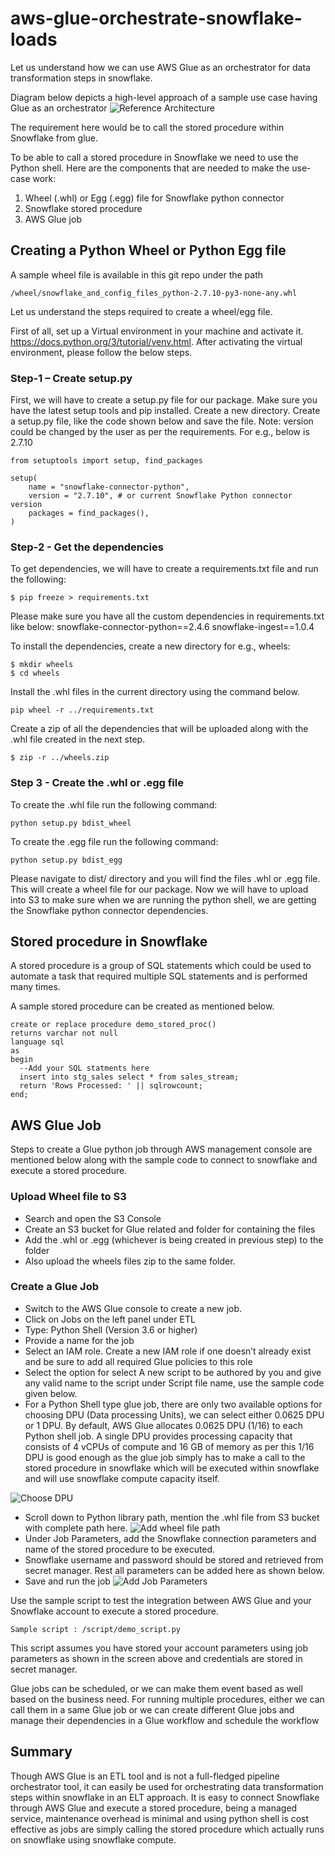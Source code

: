 # aws-glue-orchestrate-snowflake-loads
Let us understand how we can use AWS Glue as an orchestrator for data transformation steps in snowflake.

Diagram below depicts a high-level approach of a sample use case having Glue as an orchestrator
![Reference Architecture](/resources/ReferenceArchitecture.PNG)

The requirement here would be to call the stored procedure within Snowflake from glue. 

To be able to call a stored procedure in Snowflake we need to use the Python shell. Here are the components that are needed to make the use-case work:
1) Wheel (.whl) or Egg (.egg) file for Snowflake python connector
2) Snowflake stored procedure
3) AWS Glue job

## Creating a Python Wheel or Python Egg file
A sample wheel file is available in this git repo under the path 
```
/wheel/snowflake_and_config_files_python-2.7.10-py3-none-any.whl
```
Let us understand the steps required to create a wheel/egg file.

First of all, set up a Virtual environment in your machine and activate it. https://docs.python.org/3/tutorial/venv.html. After activating the virtual environment, please follow the below steps.

### Step-1 – Create setup.py
First, we will have to create a setup.py file for our package. Make sure you have the latest setup tools and pip installed.
Create a new directory.
Create a setup.py file, like the code shown below and save the file.
Note: version could be changed by the user as per the requirements. For e.g., below is 2.7.10
```
from setuptools import setup, find_packages

setup(
    name = "snowflake-connector-python",
    version = "2.7.10", # or current Snowflake Python connector version
    packages = find_packages(),
)
```
### Step-2 - Get the dependencies
To get dependencies, we will have to create a requirements.txt file and run the following:
```
$ pip freeze > requirements.txt
```
Please make sure you have all the custom dependencies in requirements.txt like below:
snowflake-connector-python==2.4.6
snowflake-ingest==1.0.4

To install the dependencies, create a new directory for e.g., wheels: 
```
$ mkdir wheels
$ cd wheels
```
Install the .whl files in the current directory using the command below.
```
pip wheel -r ../requirements.txt
```
Create a zip of all the dependencies that will be uploaded along with the .whl file created in the next step. 
```
$ zip -r ../wheels.zip
```

### Step 3 - Create the .whl or .egg file
To create the .whl file run the following command:
```
python setup.py bdist_wheel
```
To create the .egg file run the following command:  
```
python setup.py bdist_egg
```
Please navigate to dist/ directory and you will find the files .whl or .egg file. This will create a wheel file for our package. Now we will have to upload into S3 to make sure when we are running the python shell, we are getting the Snowflake python connector dependencies.

## Stored procedure in Snowflake
A stored procedure is a group of SQL statements which could be used to automate a task that required multiple SQL statements and is performed many times.

A sample stored procedure can be created as mentioned below.
```
create or replace procedure demo_stored_proc()
returns varchar not null
language sql
as
begin  
  --Add your SQL statments here
  insert into stg_sales select * from sales_stream;
  return 'Rows Processed: ' || sqlrowcount;
end;
```
## AWS Glue Job
Steps to create a Glue python job through AWS management console are mentioned below along with the sample code to connect to snowflake and execute a stored procedure.

### Upload Wheel file to S3
- Search and open the S3 Console
- Create an S3 bucket for Glue related and folder for containing the files
- Add the .whl or .egg (whichever is being created in previous step) to the folder
- Also upload the wheels files zip to the same folder.

### Create a Glue Job
- Switch to the AWS Glue console to create a new job.
- Click on Jobs on the left panel under ETL
- Type: Python Shell (Version 3.6 or higher)
- Provide a name for the job
- Select an IAM role. Create a new IAM role if one doesn’t already exist and be sure to add all required Glue policies to this role
- Select the option for select A new script to be authored by you and give any valid name to the script under Script file name, use the sample code given below.
- For a Python Shell type glue job, there are only two available options for choosing DPU (Data processing Units), we can select either 0.0625 DPU or 1 DPU. By default, AWS Glue allocates 0.0625 DPU (1/16) to each Python shell job. A single DPU provides processing capacity that consists of 4 vCPUs of compute and 16 GB of memory as per this
1/16 DPU is good enough as the glue job simply has to make a call to the stored procedure in snowflake which will be executed within snowflake and will use snowflake compute capacity itself.

![Choose DPU](/resources/Glue_python_dpu.png)
- Scroll down to Python library path, mention the .whl file from S3 bucket with complete path here.
![Add wheel file path](/resources/Configurewheelpath.png)
- Under Job Parameters, add the Snowflake connection parameters and name of the stored procedure to be executed.
- Snowflake username and password should be stored and retrieved from secret manager. Rest all parameters can be added here as shown below.
- Save and run the job
![Add Job Parameters](/resources/GlueJobParams.png)

Use the sample script to test the integration between AWS Glue and your Snowflake account to execute a stored procedure. 
```
Sample script : /script/demo_script.py
```
This script assumes you have stored your account parameters using job parameters as shown in the screen above and credentials are stored in secret manager.

Glue jobs can be scheduled, or we can make them event based as well based on the business need. For running multiple procedures, either we can call them in a same Glue job or we can create different Glue jobs and manage their dependencies in a Glue workflow and schedule the workflow

## Summary
Though AWS Glue is an ETL tool and is not a full-fledged pipeline orchestrator tool, it can easily be used for orchestrating data transformation steps within snowflake in an ELT approach. It is easy to connect Snowflake through AWS Glue and execute a stored procedure, being a managed service, maintenance overhead is minimal and using python shell is cost effective as jobs are simply calling the stored procedure which actually runs on snowflake using snowflake compute.